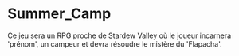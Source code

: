 # Summer_Camp
Ce jeu sera un RPG proche de Stardew Valley où le joueur incarnera 'prénom', un campeur et devra résoudre le mistère du 'Flapacha'.
